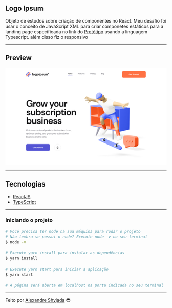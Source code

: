 ## Logo Ipsum

Objeto de estudos sobre criação de componentes no React. Meu desafio foi usar o conceito de JavaScript XML para criar componetes estáticos para a landing page especificada no link do [Protótipo](https://www.figma.com/file/XHUYZVQjNJHhWfB0gKa17H/Logo-Ipsum) usando a linguagem Typescript. além disso fiz o responsivo

---

## Preview

<p align="center"> <img src="/site/public/preview.png" alt="preview"></p>

---

## Tecnologias

- [ReactJS](https://reactjs.org/)
- [TypeScript](https://www.typescriptlang.org/)

---

### **Iniciando o projeto**

```bash
# Você precisa ter node na sua máquina para rodar o projeto
# Não lembra se possui o node? Execute node -v no seu terminal
$ node -v

# Execute yarn install para instalar as dependências
$ yarn install

# Execute yarn start para iniciar a aplicação
$ yarn start

# A página será aberta em localhost na porta indicada no seu terminal

```

---

Feito por [Alexandre Shyjada](https://www.alexshyjada.com/) 😎
